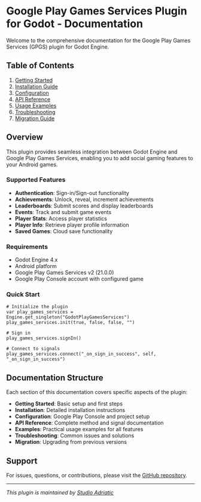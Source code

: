 # Google Play Games Services Plugin for Godot - Documentation

Welcome to the comprehensive documentation for the Google Play Games Services (GPGS) plugin for Godot Engine.

## Table of Contents

1. [Getting Started](getting-started.md)
2. [Installation Guide](installation.md)
3. [Configuration](configuration.md)
4. [API Reference](api-reference.md)
5. [Usage Examples](examples.md)
6. [Troubleshooting](troubleshooting.md)
7. [Migration Guide](migration.md)

## Overview

This plugin provides seamless integration between Godot Engine and Google Play Games Services, enabling you to add social gaming features to your Android games.

### Supported Features

- **Authentication**: Sign-in/Sign-out functionality
- **Achievements**: Unlock, reveal, increment achievements
- **Leaderboards**: Submit scores and display leaderboards
- **Events**: Track and submit game events
- **Player Stats**: Access player statistics
- **Player Info**: Retrieve player profile information
- **Saved Games**: Cloud save functionality

### Requirements

- Godot Engine 4.x
- Android platform
- Google Play Games Services v2 (21.0.0)
- Google Play Console account with configured game

### Quick Start

```gdscript
# Initialize the plugin
var play_games_services = Engine.get_singleton("GodotPlayGamesServices")
play_games_services.init(true, false, false, "")

# Sign in
play_games_services.signIn()

# Connect to signals
play_games_services.connect("_on_sign_in_success", self, "_on_sign_in_success")
```

## Documentation Structure

Each section of this documentation covers specific aspects of the plugin:

- **Getting Started**: Basic setup and first steps
- **Installation**: Detailed installation instructions
- **Configuration**: Google Play Console and project setup
- **API Reference**: Complete method and signal documentation
- **Examples**: Practical usage examples for all features
- **Troubleshooting**: Common issues and solutions
- **Migration**: Upgrading from previous versions

## Support

For issues, questions, or contributions, please visit the [GitHub repository](https://github.com/StudioAdriatic/PGSGP).

---

*This plugin is maintained by [Studio Adriatic](https://studioadriatic.com)*
